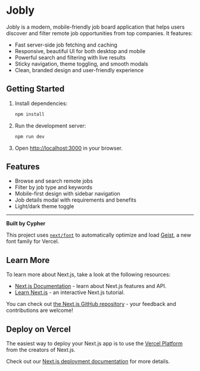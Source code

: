 # Jobly

Jobly is a modern, mobile-friendly job board application that helps users discover and filter remote job opportunities from top companies. It features:

- Fast server-side job fetching and caching
- Responsive, beautiful UI for both desktop and mobile
- Powerful search and filtering with live results
- Sticky navigation, theme toggling, and smooth modals
- Clean, branded design and user-friendly experience

## Getting Started

1. Install dependencies:
   ```bash
   npm install
   ```
2. Run the development server:
   ```bash
   npm run dev
   ```
3. Open [http://localhost:3000](http://localhost:3000) in your browser.

## Features
- Browse and search remote jobs
- Filter by job type and keywords
- Mobile-first design with sidebar navigation
- Job details modal with requirements and benefits
- Light/dark theme toggle

---

**Built by Cypher**

This project uses [`next/font`](https://nextjs.org/docs/app/building-your-application/optimizing/fonts) to automatically optimize and load [Geist](https://vercel.com/font), a new font family for Vercel.

## Learn More

To learn more about Next.js, take a look at the following resources:

- [Next.js Documentation](https://nextjs.org/docs) - learn about Next.js features and API.
- [Learn Next.js](https://nextjs.org/learn) - an interactive Next.js tutorial.

You can check out [the Next.js GitHub repository](https://github.com/vercel/next.js) - your feedback and contributions are welcome!

## Deploy on Vercel

The easiest way to deploy your Next.js app is to use the [Vercel Platform](https://vercel.com/new?utm_medium=default-template&filter=next.js&utm_source=create-next-app&utm_campaign=create-next-app-readme) from the creators of Next.js.

Check out our [Next.js deployment documentation](https://nextjs.org/docs/app/building-your-application/deploying) for more details.
